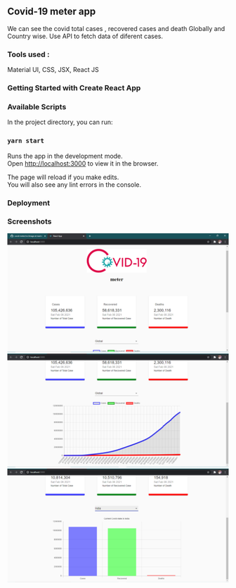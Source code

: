 ##  Covid-19 meter app
We can see the covid total cases , recovered cases and death  Globally and Country wise.
Use API to fetch data of diferent cases.

###  Tools used :
Material UI, CSS, JSX, React JS

### Getting Started with Create React App


### Available Scripts

In the project directory, you can run:

### `yarn start`

Runs the app in the development mode.\
Open [http://localhost:3000](http://localhost:3000) to view it in the browser.

The page will reload if you make edits.\
You will also see any lint errors in the console.


### Deployment

### Screenshots

![Data](/ui-1.png)
![Line Chart](/ui-2.png)
![Bar Chart](/ui-3.png)
